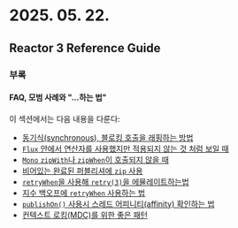 # 2025. 05. 22.

## Reactor 3 Reference Guide

### 부록

#### FAQ, 모범 사례와 "...하는 법"

이 섹션에서는 다음 내용을 다룬다:

* [동기식(synchronous), 블로킹 호출을 래핑하는 방법][wrap-blocking]
* [`Flux` 안에서 연산자를 사용했지만 적용되지 않는 것 처럼 보일 때][chain]
* [`Mono` `zipWith`나 `zipWhen`이 호출되지 않을 때][mono-then]
* [비어있는 완료된 퍼블리셔에 `zip` 사용][mono-zip-empty-completion]
* [`retryWhen`을 사용해 `retry(3)`을 에뮬레이트하는법][retry-when]
* [지수 백오프에 `retryWhen` 사용하는 법][exponential-backoff]
* [`publishOn()` 사용시 스레드 어피니티(affinity) 확인하는 법][thread-affinity-publish-on]
* [컨텍스트 로킹(MDC)를 위한 좋은 패턴][mdc]

[wrap-blocking]: https://projectreactor.io/docs/core/release/reference/faq.html#faq.wrap-blocking
[chain]: https://projectreactor.io/docs/core/release/reference/faq.html#faq.chain
[mono-then]: https://projectreactor.io/docs/core/release/reference/faq.html#faq.monoThen
[mono-zip-empty-completion]: https://projectreactor.io/docs/core/release/reference/faq.html#faq.monoZipEmptyCompletion
[retry-when]: https://projectreactor.io/docs/core/release/reference/faq.html#faq.retryWhen
[exponential-backoff]: https://projectreactor.io/docs/core/release/reference/faq.html#faq.exponentialBackoff
[thread-affinity-publish-on]: https://projectreactor.io/docs/core/release/reference/faq.html#faq.thread-affinity-publishon
[mdc]: https://projectreactor.io/docs/core/release/reference/faq.html#faq.mdc
